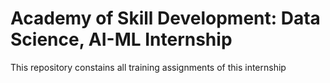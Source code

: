 # Academy of Skill Development: Data Science, AI-ML Internship

This repository constains all training assignments of this internship
